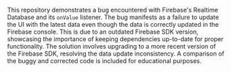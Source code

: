 This repository demonstrates a bug encountered with Firebase's Realtime Database and its `onValue` listener. The bug manifests as a failure to update the UI with the latest data even though the data is correctly updated in the Firebase console. This is due to an outdated Firebase SDK version, showcasing the importance of keeping dependencies up-to-date for proper functionality. The solution involves upgrading to a more recent version of the Firebase SDK, resolving the data update inconsistency.  A comparison of the buggy and corrected code is included for educational purposes.